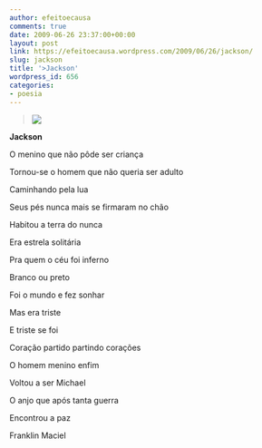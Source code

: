 ```yaml
---
author: efeitoecausa
comments: true
date: 2009-06-26 23:37:00+00:00
layout: post
link: https://efeitoecausa.wordpress.com/2009/06/26/jackson/
slug: jackson
title: '>Jackson'
wordpress_id: 656
categories:
- poesia
---
```


>[![](http://efeitoecausa.files.wordpress.com/2009/06/michael_jackson.jpg?w=300)](http://efeitoecausa.files.wordpress.com/2009/06/michael_jackson.jpg)  

**Jackson**

 

 

O menino que não pôde ser criança

 

Tornou-se o homem que não queria ser adulto


  


 

 

Caminhando pela lua

 

Seus pés nunca mais se firmaram no chão


  


 

 

Habitou a terra do nunca

 

Era estrela solitária

 

Pra quem o céu foi inferno


  


 

 

Branco ou preto

 

Foi o mundo e fez sonhar

 

Mas era triste

 

 

E triste se foi

 

Coração partido partindo corações


  


 

O homem menino enfim

 

Voltou a ser Michael

 

O anjo que após tanta guerra

 

Encontrou a paz


  


 

 

 

Franklin Maciel


  

  

